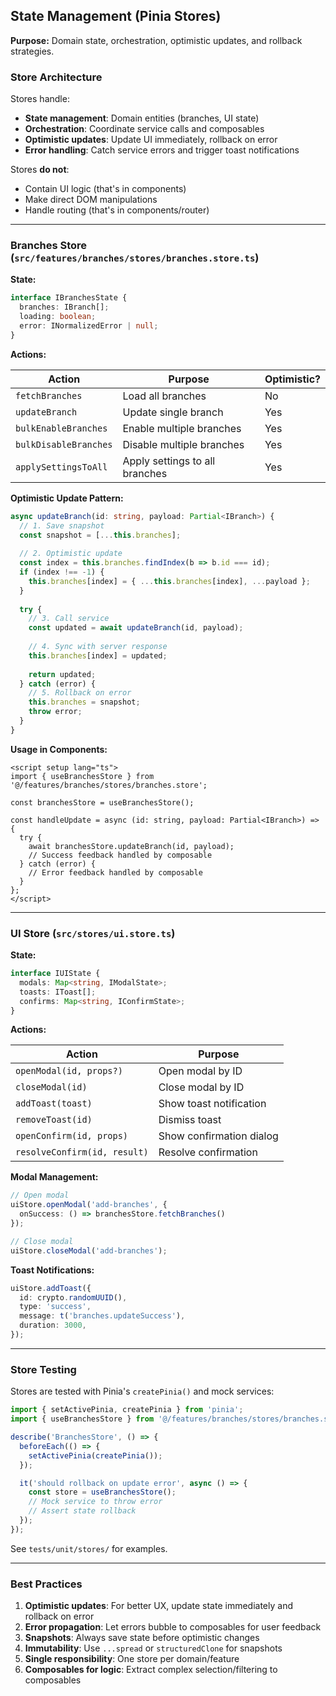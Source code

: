 ## State Management (Pinia Stores)

**Purpose:** Domain state, orchestration, optimistic updates, and rollback strategies.

### Store Architecture

Stores handle:
- **State management**: Domain entities (branches, UI state)
- **Orchestration**: Coordinate service calls and composables
- **Optimistic updates**: Update UI immediately, rollback on error
- **Error handling**: Catch service errors and trigger toast notifications

Stores **do not**:
- Contain UI logic (that's in components)
- Make direct DOM manipulations
- Handle routing (that's in components/router)

---

### Branches Store (`src/features/branches/stores/branches.store.ts`)

**State:**

```typescript
interface IBranchesState {
  branches: IBranch[];
  loading: boolean;
  error: INormalizedError | null;
}
```

**Actions:**

| Action | Purpose | Optimistic? |
|--------|---------|-------------|
| `fetchBranches` | Load all branches | No |
| `updateBranch` | Update single branch | Yes |
| `bulkEnableBranches` | Enable multiple branches | Yes |
| `bulkDisableBranches` | Disable multiple branches | Yes |
| `applySettingsToAll` | Apply settings to all branches | Yes |

**Optimistic Update Pattern:**

```typescript
async updateBranch(id: string, payload: Partial<IBranch>) {
  // 1. Save snapshot
  const snapshot = [...this.branches];
  
  // 2. Optimistic update
  const index = this.branches.findIndex(b => b.id === id);
  if (index !== -1) {
    this.branches[index] = { ...this.branches[index], ...payload };
  }
  
  try {
    // 3. Call service
    const updated = await updateBranch(id, payload);
    
    // 4. Sync with server response
    this.branches[index] = updated;
    
    return updated;
  } catch (error) {
    // 5. Rollback on error
    this.branches = snapshot;
    throw error;
  }
}
```

**Usage in Components:**

```vue
<script setup lang="ts">
import { useBranchesStore } from '@/features/branches/stores/branches.store';

const branchesStore = useBranchesStore();

const handleUpdate = async (id: string, payload: Partial<IBranch>) => {
  try {
    await branchesStore.updateBranch(id, payload);
    // Success feedback handled by composable
  } catch (error) {
    // Error feedback handled by composable
  }
};
</script>
```

---

### UI Store (`src/stores/ui.store.ts`)

**State:**

```typescript
interface IUIState {
  modals: Map<string, IModalState>;
  toasts: IToast[];
  confirms: Map<string, IConfirmState>;
}
```

**Actions:**

| Action | Purpose |
|--------|---------|
| `openModal(id, props?)` | Open modal by ID |
| `closeModal(id)` | Close modal by ID |
| `addToast(toast)` | Show toast notification |
| `removeToast(id)` | Dismiss toast |
| `openConfirm(id, props)` | Show confirmation dialog |
| `resolveConfirm(id, result)` | Resolve confirmation |

**Modal Management:**

```typescript
// Open modal
uiStore.openModal('add-branches', { 
  onSuccess: () => branchesStore.fetchBranches() 
});

// Close modal
uiStore.closeModal('add-branches');
```

**Toast Notifications:**

```typescript
uiStore.addToast({
  id: crypto.randomUUID(),
  type: 'success',
  message: t('branches.updateSuccess'),
  duration: 3000,
});
```

---

### Store Testing

Stores are tested with Pinia's `createPinia()` and mock services:

```typescript
import { setActivePinia, createPinia } from 'pinia';
import { useBranchesStore } from '@/features/branches/stores/branches.store';

describe('BranchesStore', () => {
  beforeEach(() => {
    setActivePinia(createPinia());
  });

  it('should rollback on update error', async () => {
    const store = useBranchesStore();
    // Mock service to throw error
    // Assert state rollback
  });
});
```

See `tests/unit/stores/` for examples.

---

### Best Practices

1. **Optimistic updates**: For better UX, update state immediately and rollback on error
2. **Error propagation**: Let errors bubble to composables for user feedback
3. **Snapshots**: Always save state before optimistic changes
4. **Immutability**: Use `...spread` or `structuredClone` for snapshots
5. **Single responsibility**: One store per domain/feature
6. **Composables for logic**: Extract complex selection/filtering to composables
